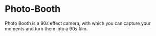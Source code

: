# Photo-Booth
Photo Booth is a 90s effect camera, with which you can capture your moments and turn them into a 90s film.
